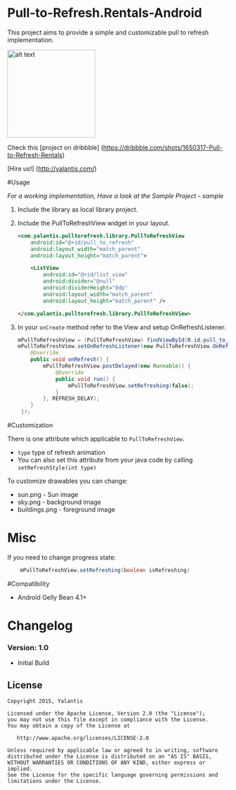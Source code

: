 # Pull-to-Refresh.Rentals-Android

This project aims to provide a simple and customizable pull to refresh implementation.

<img src="https://d13yacurqjgara.cloudfront.net/users/125056/screenshots/1650317/realestate-pull_1-2-3.gif" alt="alt text" style="width:200;height:200">

Check this [project on dribbble] (https://dribbble.com/shots/1650317-Pull-to-Refresh-Rentals)

[Hire us!] (http://yalantis.com/)


#Usage

*For a working implementation, Have a look at the Sample Project - sample*

1. Include the library as local library project.
2. Include the PullToRefreshView widget in your layout.

	```xml
    <com.yalantis.pulltorefresh.library.PullToRefreshView
        android:id="@+id/pull_to_refresh"
        android:layout_width="match_parent"
        android:layout_height="match_parent">

        <ListView
            android:id="@+id/list_view"
            android:divider="@null"
            android:dividerHeight="0dp"
            android:layout_width="match_parent"
            android:layout_height="match_parent" />

    </com.yalantis.pulltorefresh.library.PullToRefreshView>
    ```

3. In your `onCreate` method refer to the View and setup OnRefreshListener.
	```java
    mPullToRefreshView = (PullToRefreshView) findViewById(R.id.pull_to_refresh);
    mPullToRefreshView.setOnRefreshListener(new PullToRefreshView.OnRefreshListener() {
        @Override
        public void onRefresh() {
            mPullToRefreshView.postDelayed(new Runnable() {
                @Override
                public void run() {
                    mPullToRefreshView.setRefreshing(false);
                }
            }, REFRESH_DELAY);
        }
     });
     ```

#Customization

There is one attribute which applicable to `PullToRefreshView`.

   * `type` type of refresh animation
   * You can also set this attribute from your java code by calling `setRefreshStyle(int type)`

To customize drawables you can change:
   * sun.png - Sun image
   * sky.png - background image
   * buildings.png - foreground image

# Misc
If you need to change progress state: 
```java
	mPullToRefreshView.setRefreshing(boolean isRefreshing)
```
#Compatibility
  
  * Android Gelly Bean 4.1+
  
# Changelog

### Version: 1.0

  * Initial Build
  
## License

    Copyright 2015, Yalantis

    Licensed under the Apache License, Version 2.0 (the "License");
    you may not use this file except in compliance with the License.
    You may obtain a copy of the License at

       http://www.apache.org/licenses/LICENSE-2.0

    Unless required by applicable law or agreed to in writing, software
    distributed under the License is distributed on an "AS IS" BASIS,
    WITHOUT WARRANTIES OR CONDITIONS OF ANY KIND, either express or implied.
    See the License for the specific language governing permissions and
    limitations under the License.